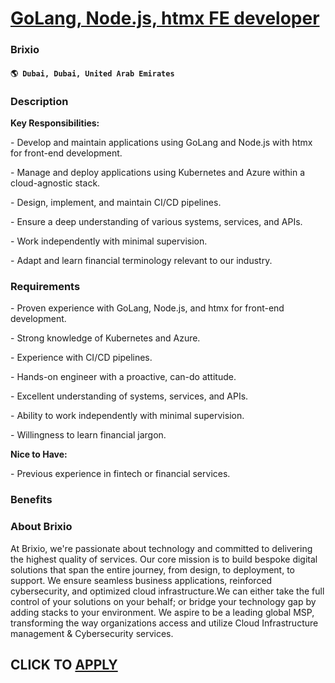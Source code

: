 # [GoLang, Node.js, htmx FE developer](https://www.remotewlb.com/apply/golang-node-js-htmx-fe-developer)  
### Brixio  
#### `🌎 Dubai, Dubai, United Arab Emirates`  

### **Description**

 **Key Responsibilities:**

\- Develop and maintain applications using GoLang and Node.js with htmx for front-end development.

\- Manage and deploy applications using Kubernetes and Azure within a cloud-agnostic stack.

\- Design, implement, and maintain CI/CD pipelines.

\- Ensure a deep understanding of various systems, services, and APIs.

\- Work independently with minimal supervision.

\- Adapt and learn financial terminology relevant to our industry.

###  **Requirements**

\- Proven experience with GoLang, Node.js, and htmx for front-end development.

\- Strong knowledge of Kubernetes and Azure.

\- Experience with CI/CD pipelines.

\- Hands-on engineer with a proactive, can-do attitude.

\- Excellent understanding of systems, services, and APIs.

\- Ability to work independently with minimal supervision.

\- Willingness to learn financial jargon.

 **Nice to Have:**

\- Previous experience in fintech or financial services.

###  **Benefits**

###  **About Brixio**

At Brixio, we're passionate about technology and committed to delivering the highest quality of services. Our core mission is to build bespoke digital solutions that span the entire journey, from design, to deployment, to support. We ensure seamless business applications, reinforced cybersecurity, and optimized cloud infrastructure.We can either take the full control of your solutions on your behalf; or bridge your technology gap by adding stacks to your environment. We aspire to be a leading global MSP, transforming the way organizations access and utilize Cloud Infrastructure management & Cybersecurity services.

  
## CLICK TO [APPLY](https://www.remotewlb.com/apply/golang-node-js-htmx-fe-developer)

